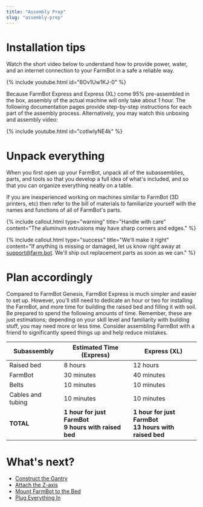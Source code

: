 ```yaml
---
title: "Assembly Prep"
slug: "assembly-prep"
---
```


# Installation tips

Watch the short video below to understand how to provide power, water, and an internet connection to your FarmBot in a safe a reliable way.

{% include youtube.html id="6Ov1Uw1KJ-0" %}

Because FarmBot Express and Express (XL) come 95% pre-assembled in the box, assembly of the actual machine will only take about 1 hour. The following documentation pages provide step-by-step instructions for each part of the assembly process. Alternatively, you may watch this unboxing and assembly video:

{% include youtube.html id="cotIwIyNE4k" %}

# Unpack everything

When you first open up your FarmBot, unpack all of the subassemblies, parts, and tools so that you develop a full idea of what's included, and so that you can organize everything neatly on a table.

If you are inexperienced working on machines similar to FarmBot (3D printers, etc) then refer to the bill of materials to familiarize yourself with the names and functions of all of FarmBot's parts.

{%
include callout.html
type="warning"
title="Handle with care"
content="The aluminum extrusions may have sharp corners and edges."
%}

{%
include callout.html
type="success"
title="We'll make it right"
content="If anything is missing or damaged, let us know right away at [support@farm.bot](mailto:support@farm.bot). We'll ship out replacement parts as soon as we can."
%}

# Plan accordingly

Compared to FarmBot Genesis, FarmBot Express is much simpler and easier to set up. However, you'll still need to dedicate an hour or two for installing the FarmBot, and more time for building the raised bed and filling it with soil. Be prepared to spend the following amounts of time. Remember, these are just estimations; depending on your skill level and familiarity with building stuff, you may need more or less time. Consider assembling FarmBot with a friend to significantly speed things up and help reduce mistakes.

|Subassembly                   |Estimated Time (Express)      |Express (XL)                  |
|------------------------------|------------------------------|------------------------------|
|Raised bed                    |8 hours                       |12 hours
|FarmBot                       |30 minutes                    |40 minutes
|Belts                         |10 minutes                    |10 minutes
|Cables and tubing             |10 minutes                    |10 minutes
|**TOTAL**                     |**1 hour for just FarmBot**<br>**9 hours with raised bed**|**1 hour for just FarmBot**<br>**13 hours with raised bed**

# What's next?

 * [Construct the Gantry](construct-the-gantry.md)
 * [Attach the Z-axis](attach-the-z-axis.md)
 * [Mount FarmBot to the Bed](mount-farmbot-to-the-bed.md)
 * [Plug Everything In](plug-everything-in.md)
